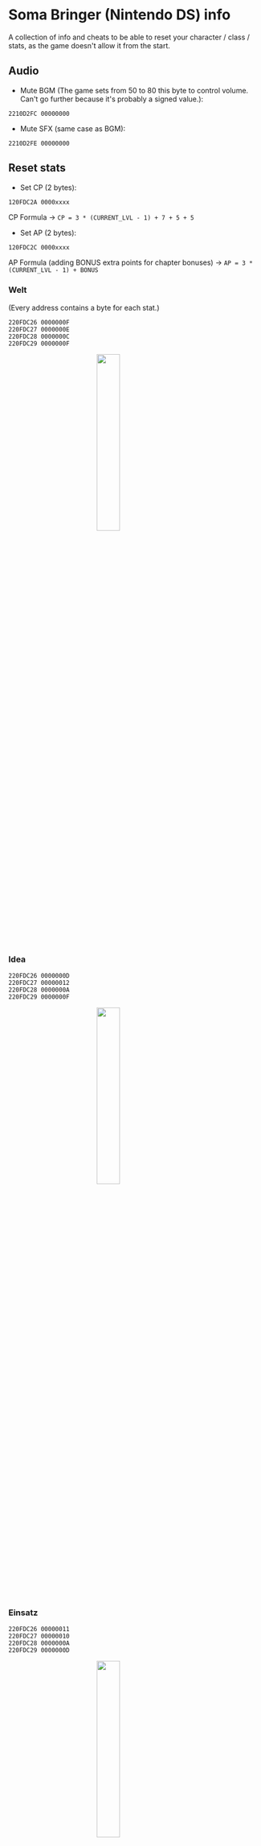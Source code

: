 # Soma Bringer (Nintendo DS) info 

A collection of info and cheats to be able to reset your character / class / stats, as the game doesn't allow it from the start.

## Audio

- Mute BGM (The game sets from 50 to 80 this byte to control volume. Can't go further because it's probably a signed value.):
```
2210D2FC 00000000
```
- Mute SFX (same case as BGM):
```
2210D2FE 00000000
```

## Reset stats
- Set CP (2 bytes):
```
120FDC2A 0000xxxx
```
CP Formula -> `CP = 3 * (CURRENT_LVL - 1) + 7 + 5 + 5`


- Set AP (2 bytes):
```
120FDC2C 0000xxxx
```
AP Formula (adding BONUS extra points for chapter bonuses) -> `AP = 3 * (CURRENT_LVL - 1) + BONUS`

### Welt

(Every address contains a byte for each stat.)
```
220FDC26 0000000F
220FDC27 0000000E
220FDC28 0000000C
220FDC29 0000000F
```

<img src="img/welt.png" style="display: block; margin: 0 auto; width:30%"></img>

### Idea
```
220FDC26 0000000D
220FDC27 00000012
220FDC28 0000000A
220FDC29 0000000F
```

<img src="img/idea.png" style="display: block; margin: 0 auto; width:30%"></img>

### Einsatz
```
220FDC26 00000011
220FDC27 00000010
220FDC28 0000000A
220FDC29 0000000D
```

<img src="img/einsatz.png" style="display: block; margin: 0 auto; width:30%"></img>

### Jadis
```
220FDC26 00000012
220FDC27 0000000D
220FDC28 0000000C
220FDC29 0000000D
```

<img src="img/jadis.png" style="display: block; margin: 0 auto; width:30%"></img>

### Millers
```
220FDC26 00000010
220FDC27 0000000D
220FDC28 0000000A
220FDC29 00000011
```

<img src="img/millers.png" style="display: block; margin: 0 auto; width:30%"></img>

### Cadenza
```
220FDC26 0000000D
220FDC27 00000010
220FDC28 0000000A
220FDC29 00000011
```

<img src="img/cadenza.png" style="display: block; margin: 0 auto; width:30%"></img>

### Forte
```
220FDC26 0000000D
220FDC27 00000011
220FDC28 0000000A
220FDC29 00000010
```

<img src="img/forte.png" style="display: block; margin: 0 auto; width:30%"></img>

### Granada
```
220FDC26 00000011
220FDC27 00000010
220FDC28 0000000A
220FDC29 0000000D
```

<img src="img/granada.png" style="display: block; margin: 0 auto; width:30%"></img>

## Character change

(Edit these 2 bytes)
```
::Welt
220FD908 00000080
22116076 00000000

::Idea
220FD908 00000081
22116076 00000001

::Millers
220FD908 00000082
22116076 00000002

::Cadenza
220FD908 00000083
22116076 00000003

::Jadis
220FD908 00000084
22116076 00000004

::Einsatz
220FD908 00000085
22116076 00000005

::Forte
220FD908 00000086
22116076 00000006

::Granada
220FD908 00000087
22116076 00000007
```

## Class change
0x20FDB57 -> Needed to set class and rank.
- higher 4 bits -> rank 1 to 4
- lower 4 bits -> class:
    - 1: battlers
    - 2: corps
    - 3: darks
    - 4: gunners
    - 5: kampfs
    - 6: somas

Examples: 

<img src="img/class_bytes.png" style="display: block; margin: 0 auto; width:80%"></img>
Value 49 in hex -> 0x31 -> rank 3, class 1 (battlers)


<img src="img/class_bytes2.png" style="display: block; margin: 0 auto; width:80%"></img>
Value 70 in hex -> 0x46 -> rank 4, class 6 (somas)

0x2116078 -> Changes automatically on load save data (indicates class too).

Edit the cheats with desired values:

```
::Battlers
220FDB57 00000011
22116078 00000001

::Battlers (Max Level)
220FDB57 00000041
22116078 00000001

::Corps
220FDB57 00000012
22116078 00000002

::Corps (Max Level)
220FDB57 00000042
22116078 00000002

::Darks
220FDB57 00000013
22116078 00000003

::Darks (Max Level)
220FDB57 00000043
22116078 00000003

::Gunners
220FDB57 00000014
22116078 00000004

::Gunners (Max Level)
220FDB57 00000044
22116078 00000004

::Kampfs
220FDB57 00000015
22116078 00000005

::Kampfs (Max Level)
220FDB57 00000045
22116078 00000005

::Somas
220FDB57 00000016
22116078 00000006

::Somas (Max Level)
220FDB57 00000046
22116078 00000006
```